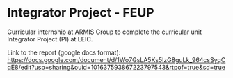 # Integrator Project - FEUP

Curricular internship at ARMIS Group to complete the curricular unit Integrator Project (PI) at LEIC.

Link to the report (google docs format): https://docs.google.com/document/d/1Wo7GsLA5Ks5lzG8guLk_964csSyqCqE8/edit?usp=sharing&ouid=101637593867223797543&rtpof=true&sd=true